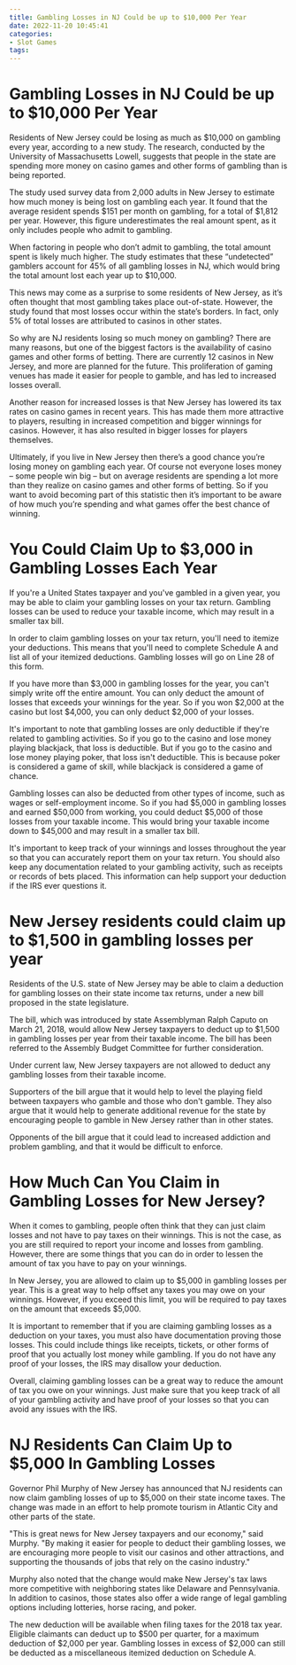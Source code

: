 ```yaml
---
title: Gambling Losses in NJ Could be up to $10,000 Per Year 
date: 2022-11-20 10:45:41
categories:
- Slot Games
tags:
---
```



#  Gambling Losses in NJ Could be up to $10,000 Per Year 
Residents of New Jersey could be losing as much as $10,000 on gambling every year, according to a new study. The research, conducted by the University of Massachusetts Lowell, suggests that people in the state are spending more money on casino games and other forms of gambling than is being reported.

The study used survey data from 2,000 adults in New Jersey to estimate how much money is being lost on gambling each year. It found that the average resident spends $151 per month on gambling, for a total of $1,812 per year. However, this figure underestimates the real amount spent, as it only includes people who admit to gambling.

When factoring in people who don’t admit to gambling, the total amount spent is likely much higher. The study estimates that these “undetected” gamblers account for 45% of all gambling losses in NJ, which would bring the total amount lost each year up to $10,000.

This news may come as a surprise to some residents of New Jersey, as it’s often thought that most gambling takes place out-of-state. However, the study found that most losses occur within the state’s borders. In fact, only 5% of total losses are attributed to casinos in other states.

So why are NJ residents losing so much money on gambling? There are many reasons, but one of the biggest factors is the availability of casino games and other forms of betting. There are currently 12 casinos in New Jersey, and more are planned for the future. This proliferation of gaming venues has made it easier for people to gamble, and has led to increased losses overall.

Another reason for increased losses is that New Jersey has lowered its tax rates on casino games in recent years. This has made them more attractive to players, resulting in increased competition and bigger winnings for casinos. However, it has also resulted in bigger losses for players themselves.

Ultimately, if you live in New Jersey then there’s a good chance you’re losing money on gambling each year. Of course not everyone loses money – some people win big – but on average residents are spending a lot more than they realize on casino games and other forms of betting. So if you want to avoid becoming part of this statistic then it’s important to be aware of how much you’re spending and what games offer the best chance of winning.

#  You Could Claim Up to $3,000 in Gambling Losses Each Year 

If you're a United States taxpayer and you've gambled in a given year, you may be able to claim your gambling losses on your tax return. Gambling losses can be used to reduce your taxable income, which may result in a smaller tax bill.

In order to claim gambling losses on your tax return, you'll need to itemize your deductions. This means that you'll need to complete Schedule A and list all of your itemized deductions. Gambling losses will go on Line 28 of this form.

If you have more than $3,000 in gambling losses for the year, you can't simply write off the entire amount. You can only deduct the amount of losses that exceeds your winnings for the year. So if you won $2,000 at the casino but lost $4,000, you can only deduct $2,000 of your losses.

It's important to note that gambling losses are only deductible if they're related to gambling activities. So if you go to the casino and lose money playing blackjack, that loss is deductible. But if you go to the casino and lose money playing poker, that loss isn't deductible. This is because poker is considered a game of skill, while blackjack is considered a game of chance.

Gambling losses can also be deducted from other types of income, such as wages or self-employment income. So if you had $5,000 in gambling losses and earned $50,000 from working, you could deduct $5,000 of those losses from your taxable income. This would bring your taxable income down to $45,000 and may result in a smaller tax bill.

It's important to keep track of your winnings and losses throughout the year so that you can accurately report them on your tax return. You should also keep any documentation related to your gambling activity, such as receipts or records of bets placed. This information can help support your deduction if the IRS ever questions it.

#  New Jersey residents could claim up to $1,500 in gambling losses per year 

Residents of the U.S. state of New Jersey may be able to claim a deduction for gambling losses on their state income tax returns, under a new bill proposed in the state legislature.

The bill, which was introduced by state Assemblyman Ralph Caputo on March 21, 2018, would allow New Jersey taxpayers to deduct up to $1,500 in gambling losses per year from their taxable income. The bill has been referred to the Assembly Budget Committee for further consideration.

Under current law, New Jersey taxpayers are not allowed to deduct any gambling losses from their taxable income.

Supporters of the bill argue that it would help to level the playing field between taxpayers who gamble and those who don't gamble. They also argue that it would help to generate additional revenue for the state by encouraging people to gamble in New Jersey rather than in other states.

Opponents of the bill argue that it could lead to increased addiction and problem gambling, and that it would be difficult to enforce.

#  How Much Can You Claim in Gambling Losses for New Jersey? 

When it comes to gambling, people often think that they can just claim losses and not have to pay taxes on their winnings. This is not the case, as you are still required to report your income and losses from gambling. However, there are some things that you can do in order to lessen the amount of tax you have to pay on your winnings. 

In New Jersey, you are allowed to claim up to $5,000 in gambling losses per year. This is a great way to help offset any taxes you may owe on your winnings. However, if you exceed this limit, you will be required to pay taxes on the amount that exceeds $5,000. 

It is important to remember that if you are claiming gambling losses as a deduction on your taxes, you must also have documentation proving those losses. This could include things like receipts, tickets, or other forms of proof that you actually lost money while gambling. If you do not have any proof of your losses, the IRS may disallow your deduction. 

Overall, claiming gambling losses can be a great way to reduce the amount of tax you owe on your winnings. Just make sure that you keep track of all of your gambling activity and have proof of your losses so that you can avoid any issues with the IRS.

#  NJ Residents Can Claim Up to $5,000 In Gambling Losses

Governor Phil Murphy of New Jersey has announced that NJ residents can now claim gambling losses of up to $5,000 on their state income taxes. The change was made in an effort to help promote tourism in Atlantic City and other parts of the state.

"This is great news for New Jersey taxpayers and our economy," said Murphy. "By making it easier for people to deduct their gambling losses, we are encouraging more people to visit our casinos and other attractions, and supporting the thousands of jobs that rely on the casino industry."

 Murphy also noted that the change would make New Jersey's tax laws more competitive with neighboring states like Delaware and Pennsylvania. In addition to casinos, those states also offer a wide range of legal gambling options including lotteries, horse racing, and poker.

The new deduction will be available when filing taxes for the 2018 tax year. Eligible claimants can deduct up to $500 per quarter, for a maximum deduction of $2,000 per year. Gambling losses in excess of $2,000 can still be deducted as a miscellaneous itemized deduction on Schedule A.